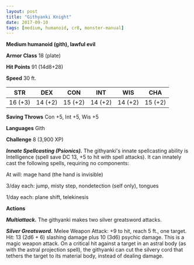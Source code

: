 ```yaml
---
layout: post
title: "Githyanki Knight"
date: 2017-09-10
tags: [medium, humanoid, cr8, monster-manual]
---
```


**Medium humanoid (gith), lawful evil**

**Armor Class** 18 (plate)

**Hit Points** 91 (14d8+28)

**Speed** 30 ft.

|   STR   |   DEX   |   CON   |   INT   |   WIS   |   CHA   |
|:-----:|:-----:|:-----:|:-----:|:-----:|:-----:|
| 16 (+3) | 14 (+2) | 15 (+2) | 14 (+2) | 14 (+2) | 15 (+2) |

**Saving Throws** Con +5, Int +5, Wis +5

**Languages** Gith

**Challenge** 8 (3,900 XP)

***Innate Spellcasting (Psionics).*** The githyanki's innate spellcasting ability is Intelligence (spell save DC 13, +5 to hit with spell attacks). It can innately cast the following spells, requiring no components: 

At will: mage hand (the hand is invisible)

3/day each: jump, misty step, nondetection (self only), tongues

1/day each: plane shift, telekinesis

**Actions**

***Multiattack.*** The githyanki makes two silver greatsword attacks.

***Silver Greatsword.*** Melee Weapon Attack: +9 to hit, reach 5 ft., one target. Hit: 13 (2d6 + 6) slashing damage plus 10 (3d6) psychic damage. This is a magic weapon attack. On a critical hit against a target in an astral body (as with the astral projection spell), the githyanki can cut the silvery cord that tethers the target to its material body, instead of dealing damage.

